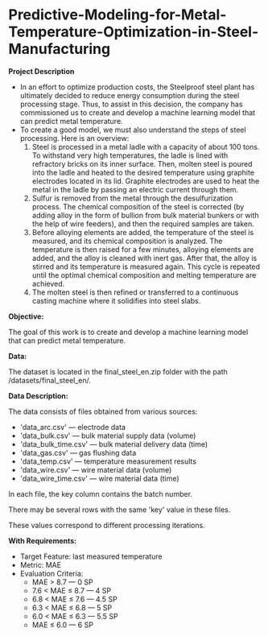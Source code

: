 # Predictive-Modeling-for-Metal-Temperature-Optimization-in-Steel-Manufacturing

**Project Description**

- In an effort to optimize production costs, the Steelproof steel plant has ultimately decided to reduce energy consumption during the steel processing stage. Thus, to assist in this decision, the company has commissioned us to create and develop a machine learning model that can predict metal temperature.
- To create a good model, we must also understand the steps of steel processing. Here is an overview:
  1. Steel is processed in a metal ladle with a capacity of about 100 tons. To withstand very high temperatures, the ladle is lined with refractory bricks on its inner surface. Then, molten steel is poured into the ladle and heated to the desired temperature using graphite electrodes located in its lid. Graphite electrodes are used to heat the metal in the ladle by passing an electric current through them.
  2. Sulfur is removed from the metal through the desulfurization process. The chemical composition of the steel is corrected (by adding alloy in the form of bullion from bulk material bunkers or with the help of wire feeders), and then the required samples are taken.
  3. Before alloying elements are added, the temperature of the steel is measured, and its chemical composition is analyzed. The temperature is then raised for a few minutes, alloying elements are added, and the alloy is cleaned with inert gas. After that, the alloy is stirred and its temperature is measured again. This cycle is repeated until the optimal chemical composition and melting temperature are achieved.
  4. The molten steel is then refined or transferred to a continuous casting machine where it solidifies into steel slabs.

**Objective:**

The goal of this work is to create and develop a machine learning model that can predict metal temperature.

**Data:**

The dataset is located in the final_steel_en.zip folder with the path /datasets/final_steel_en/.

**Data Description:**

The data consists of files obtained from various sources:

- 'data_arc.csv' — electrode data
- 'data_bulk.csv'  — bulk material supply data (volume)
- 'data_bulk_time.csv' — bulk material delivery data (time)
- 'data_gas.csv' — gas flushing data
- 'data_temp.csv' — temperature measurement results
- 'data_wire.csv' — wire material data (volume)
- 'data_wire_time.csv' — wire material data (time)

In each file, the key column contains the batch number.

There may be several rows with the same 'key' value in these files.

These values correspond to different processing iterations.

**With Requirements:**
- Target Feature: last measured temperature
- Metric: MAE
- Evaluation Criteria:
    - MAE > 8.7 — 0 SP
    - 7.6 < MAE ≤ 8.7 — 4 SP
    - 6.8 < MAE ≤ 7.6 — 4.5 SP
    - 6.3 < MAE ≤ 6.8 — 5 SP
    - 6.0 < MAE ≤ 6.3 — 5.5 SP
    - MAE ≤ 6.0 —  6 SP
